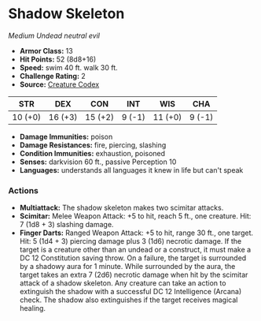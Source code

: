 # Shadow Skeleton

*Medium* *Undead* *neutral evil*

- **Armor Class:** 13
- **Hit Points:** 52 (8d8+16)
- **Speed:** swim 40 ft. walk 30 ft.
- **Challenge Rating:** 2
- **Source:** [Creature Codex](https://koboldpress.com/kpstore/product/creature-codex-for-5th-edition-dnd/)

| STR | DEX | CON | INT | WIS | CHA |
| --- | --- | --- | --- | --- | --- |
| 10 (+0) | 16 (+3) | 15 (+2) | 9 (-1) | 11 (+0) | 9 (-1) |

- **Damage Immunities:** poison
- **Damage Resistances:** fire, piercing, slashing
- **Condition Immunities:** exhaustion, poisoned
- **Senses:** darkvision 60 ft., passive Perception 10
- **Languages:** understands all languages it knew in life but can't speak
### Actions
- **Multiattack:** The shadow skeleton makes two scimitar attacks.
- **Scimitar:** Melee Weapon Attack: +5 to hit, reach 5 ft., one creature. Hit: 7 (1d8 + 3) slashing damage.
- **Finger Darts:** Ranged Weapon Attack: +5 to hit, range 30 ft., one target. Hit: 5 (1d4 + 3) piercing damage plus 3 (1d6) necrotic damage. If the target is a creature other than an undead or a construct, it must make a DC 12 Constitution saving throw. On a failure, the target is surrounded by a shadowy aura for 1 minute. While surrounded by the aura, the target takes an extra 7 (2d6) necrotic damage when hit by the scimitar attack of a shadow skeleton. Any creature can take an action to extinguish the shadow with a successful DC 12 Intelligence (Arcana) check. The shadow also extinguishes if the target receives magical healing.
